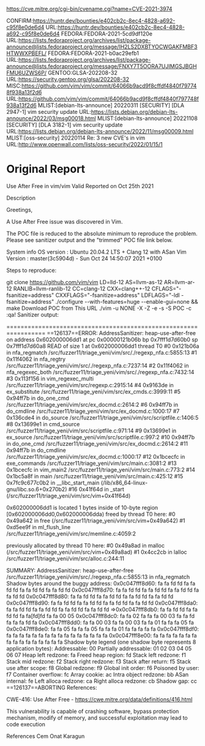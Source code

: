
https://cve.mitre.org/cgi-bin/cvename.cgi?name=CVE-2021-3974

CONFIRM:https://huntr.dev/bounties/e402cb2c-8ec4-4828-a692-c95f8e0de6d4
URL:https://huntr.dev/bounties/e402cb2c-8ec4-4828-a692-c95f8e0de6d4
FEDORA:FEDORA-2021-5cd9df120e
URL:https://lists.fedoraproject.org/archives/list/package-announce@lists.fedoraproject.org/message/IH2LS2DXBTYOCWGAKFMBF3HTWWXPBEFL/
FEDORA:FEDORA-2021-b0ac29efb1
URL:https://lists.fedoraproject.org/archives/list/package-announce@lists.fedoraproject.org/message/FNXY7T5OORA7UJIMGSJBGHFMU6UZWS6P/
GENTOO:GLSA-202208-32
URL:https://security.gentoo.org/glsa/202208-32
MISC:https://github.com/vim/vim/commit/64066b9acd9f8cffdf4840f797748f938a13f2d6
URL:https://github.com/vim/vim/commit/64066b9acd9f8cffdf4840f797748f938a13f2d6
MLIST:[debian-lts-announce] 20220311 [SECURITY] [DLA 2947-1] vim security update
URL:https://lists.debian.org/debian-lts-announce/2022/03/msg00018.html
MLIST:[debian-lts-announce] 20221108 [SECURITY] [DLA 3182-1] vim security update
URL:https://lists.debian.org/debian-lts-announce/2022/11/msg00009.html
MLIST:[oss-security] 20220114 Re: 3 new CVE's in vim
URL:http://www.openwall.com/lists/oss-security/2022/01/15/1

# Original Report

Use After Free in vim/vim
Valid
Reported on Oct 25th 2021

Description

Greetings,

A Use After Free issue was discovered in Vim.

The POC file is reduced to the absolute minimum to reproduce the problem. Please see sanitizer output and the "trimmed" POC file link below.

System info OS version : Ubuntu 20.04.2 LTS + Clang 12 with ASan Vim Version : master(3c5904d) - Sun Oct 24 14:50:07 2021 +0100

Steps to reproduce:

git clone https://github.com/vim/vim
LD=lld-12 AS=llvm-as-12 AR=llvm-ar-12 RANLIB=llvm-ranlib-12 CC=clang-12 CXX=clang++-12 CFLAGS="-fsanitize=address" CXXFLAGS="-fsanitize=address" LDFLAGS="-ldl -fsanitize=address" ./configure --with-features=huge --enable-gui=none && make
Download POC from This URL
./vim -u NONE -X -Z -e -s -S POC -c :qa!
Sanitizer output:

=================================================================
==126137==ERROR: AddressSanitizer: heap-use-after-free on address 0x602000006dd1 at pc 0x00000121b06b bp 0x7fff1d7d60b0 sp 0x7fff1d7d60a8
READ of size 1 at 0x602000006dd1 thread T0
    #0 0x121b06a in nfa_regmatch /src/fuzzer11/triage_yeni/vim/src/./regexp_nfa.c:5855:13
    #1 0x11f4062 in nfa_regtry /src/fuzzer11/triage_yeni/vim/src/./regexp_nfa.c:7237:14
    #2 0x11f4062 in nfa_regexec_both /src/fuzzer11/triage_yeni/vim/src/./regexp_nfa.c:7432:14
    #3 0x113f156 in vim_regexec_multi /src/fuzzer11/triage_yeni/vim/src/regexp.c:2915:14
    #4 0x9163de in ex_substitute /src/fuzzer11/triage_yeni/vim/src/ex_cmds.c:3999:11
    #5 0x94ff7b in do_one_cmd /src/fuzzer11/triage_yeni/vim/src/ex_docmd.c:2614:2
    #6 0x94ff7b in do_cmdline /src/fuzzer11/triage_yeni/vim/src/ex_docmd.c:1000:17
    #7 0x136cde4 in do_source /src/fuzzer11/triage_yeni/vim/src/scriptfile.c:1406:5
    #8 0x13699e1 in cmd_source /src/fuzzer11/triage_yeni/vim/src/scriptfile.c:971:14
    #9 0x13699e1 in ex_source /src/fuzzer11/triage_yeni/vim/src/scriptfile.c:997:2
    #10 0x94ff7b in do_one_cmd /src/fuzzer11/triage_yeni/vim/src/ex_docmd.c:2614:2
    #11 0x94ff7b in do_cmdline /src/fuzzer11/triage_yeni/vim/src/ex_docmd.c:1000:17
    #12 0x1bcecfc in exe_commands /src/fuzzer11/triage_yeni/vim/src/main.c:3081:2
    #13 0x1bcecfc in vim_main2 /src/fuzzer11/triage_yeni/vim/src/main.c:773:2
    #14 0x1bc5a8f in main /src/fuzzer11/triage_yeni/vim/src/main.c:425:12
    #15 0x7fc9c677c0b2 in __libc_start_main (/lib/x86_64-linux-gnu/libc.so.6+0x270b2)
    #16 0x41f64d in _start (/src/fuzzer11/triage_yeni/vim/src/vim+0x41f64d)

0x602000006dd1 is located 1 bytes inside of 10-byte region [0x602000006dd0,0x602000006dda)
freed by thread T0 here:
    #0 0x49a642 in free (/src/fuzzer11/triage_yeni/vim/src/vim+0x49a642)
    #1 0xd5ee9f in ml_flush_line /src/fuzzer11/triage_yeni/vim/src/memline.c:4059:2

previously allocated by thread T0 here:
    #0 0x49a8ad in malloc (/src/fuzzer11/triage_yeni/vim/src/vim+0x49a8ad)
    #1 0x4cc2cb in lalloc /src/fuzzer11/triage_yeni/vim/src/alloc.c:244:11

SUMMARY: AddressSanitizer: heap-use-after-free /src/fuzzer11/triage_yeni/vim/src/./regexp_nfa.c:5855:13 in nfa_regmatch
Shadow bytes around the buggy address:
  0x0c047fff8d60: fa fa fd fd fa fa fd fd fa fa fd fd fa fa fd fd
  0x0c047fff8d70: fa fa fd fd fa fa fd fd fa fa fd fd fa fa fd fd
  0x0c047fff8d80: fa fa fd fd fa fa fd fd fa fa fd fd fa fa fd fd
  0x0c047fff8d90: fa fa fd fd fa fa fd fd fa fa fd fd fa fa fd fd
  0x0c047fff8da0: fa fa fd fd fa fa fd fd fa fa fd fd fa fa fd fd
=>0x0c047fff8db0: fa fa fd fd fa fa fd fd fa fa[fd]fd fa fa 00 05
  0x0c047fff8dc0: fa fa 02 fa fa fa 00 03 fa fa fd fa fa fa fd fa
  0x0c047fff8dd0: fa fa 00 03 fa fa 00 03 fa fa 01 fa fa fa 05 fa
  0x0c047fff8de0: fa fa 05 fa fa fa 05 fa fa fa 01 fa fa fa fa fa
  0x0c047fff8df0: fa fa fa fa fa fa fa fa fa fa fa fa fa fa fa fa
  0x0c047fff8e00: fa fa fa fa fa fa fa fa fa fa fa fa fa fa fa fa
Shadow byte legend (one shadow byte represents 8 application bytes):
  Addressable:           00
  Partially addressable: 01 02 03 04 05 06 07 
  Heap left redzone:       fa
  Freed heap region:       fd
  Stack left redzone:      f1
  Stack mid redzone:       f2
  Stack right redzone:     f3
  Stack after return:      f5
  Stack use after scope:   f8
  Global redzone:          f9
  Global init order:       f6
  Poisoned by user:        f7
  Container overflow:      fc
  Array cookie:            ac
  Intra object redzone:    bb
  ASan internal:           fe
  Left alloca redzone:     ca
  Right alloca redzone:    cb
  Shadow gap:              cc
==126137==ABORTING
References:

CWE-416: Use After Free - https://cwe.mitre.org/data/definitions/416.html

This vulnerability is capable of crashing software, bypass protection mechanism, modify of memory, and successful exploitation may lead to code execution

References
Cem Onat Karagun
